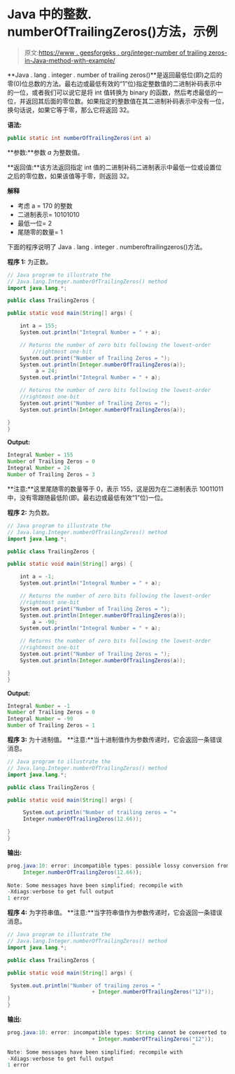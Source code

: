 # Java 中的整数. numberOfTrailingZeros()方法，示例

> 原文:[https://www . geesforgeks . org/integer-number of trailing zeros-in-Java-method-with-example/](https://www.geeksforgeeks.org/integer-numberoftrailingzeros-method-in-java-with-example/)

**Java . lang . integer . number of trailing zeros()**是返回最低位(即)之后的零(0)位总数的方法。最右边或最低有效的“1”位)指定整数值的二进制补码表示中的一位，或者我们可以说它是将 int 值转换为 binary 的函数，然后考虑最低的一位，并返回其后面的零位数。如果指定的整数值在其二进制补码表示中没有一位，换句话说，如果它等于零，那么它将返回 32。

**语法:**

```java
public static int numberOfTrailingZeros(int a)
```

**参数:**参数 *a* 为整数值。

**返回值:**该方法返回指定 int 值的二进制补码二进制表示中最低一位或设置位之后的零位数，如果该值等于零，则返回 32。

**解释**

*   考虑 a = 170 的整数
*   二进制表示= 10101010
*   最低一位= 2
*   尾随零的数量= 1

下面的程序说明了 Java . lang . integer . numberoftrailingzeros()方法。

**程序 1:** 为正数。

```java
// Java program to illustrate the
// Java.lang.Integer.numberOfTrailingZeros() method
import java.lang.*;

public class TrailingZeros {

public static void main(String[] args) {

    int a = 155;
    System.out.println("Integral Number = " + a);

    // Returns the number of zero bits following the lowest-order 
        //rightmost one-bit 
    System.out.print("Number of Trailing Zeros = ");
    System.out.println(Integer.numberOfTrailingZeros(a));
         a = 24;
    System.out.println("Integral Number = " + a);

    // Returns the number of zero bits following the lowest-order 
    //rightmost one-bit 
    System.out.print("Number of Trailing Zeros = ");
    System.out.println(Integer.numberOfTrailingZeros(a));

}
}
```

**Output:**

```java
Integral Number = 155
Number of Trailing Zeros = 0
Integral Number = 24
Number of Trailing Zeros = 3

```

**注意:**这里尾随零的数量等于 0，表示 155，这是因为在二进制表示 10011011 中，没有零跟随最低阶(即。最右边或最低有效“1”位)一位。

**程序 2:** 为负数。

```java
// Java program to illustrate the
// Java.lang.Integer.numberOfTrailingZeros() method
import java.lang.*;

public class TrailingZeros {

public static void main(String[] args) {

    int a = -1;
    System.out.println("Integral Number = " + a);

    // Returns the number of zero bits following the lowest-order 
    //rightmost one-bit 
    System.out.print("Number of Trailing Zeros = ");
    System.out.println(Integer.numberOfTrailingZeros(a));
        a = -90;
    System.out.println("Integral Number = " + a);

    // Returns the number of zero bits following the lowest-order 
    //rightmost one-bit 
    System.out.print("Number of Trailing Zeros = ");
    System.out.println(Integer.numberOfTrailingZeros(a));

}
}
```

**Output:**

```java
Integral Number = -1
Number of Trailing Zeros = 0
Integral Number = -90
Number of Trailing Zeros = 1

```

**程序 3:** 为十进制值。
**注意:**当十进制值作为参数传递时，它会返回一条错误消息。

```java
// Java program to illustrate the
// Java.lang.Integer.numberOfTrailingZeros() method
import java.lang.*;

public class TrailingZeros {

public static void main(String[] args) {

     System.out.println("Number of trailing zeros = "+
     Integer.numberOfTrailingZeros(12.66));

}
}
```

**输出:**

```java
prog.java:10: error: incompatible types: possible lossy conversion from double to int
     Integer.numberOfTrailingZeros(12.66));
                                   ^
Note: Some messages have been simplified; recompile with 
-Xdiags:verbose to get full output
1 error

```

**程序 4:** 为字符串值。
**注意:**当字符串值作为参数传递时，它会返回一条错误消息。

```java
// Java program to illustrate the
// Java.lang.Integer.numberOfTrailingZeros() method
import java.lang.*;

public class TrailingZeros {

public static void main(String[] args) {

 System.out.println("Number of trailing zeros = "
                           + Integer.numberOfTrailingZeros("12"));
}
}
```

**输出:**

```java
prog.java:10: error: incompatible types: String cannot be converted to int
                           + Integer.numberOfTrailingZeros("12"));
                                                           ^
Note: Some messages have been simplified; recompile with 
-Xdiags:verbose to get full output
1 error

```